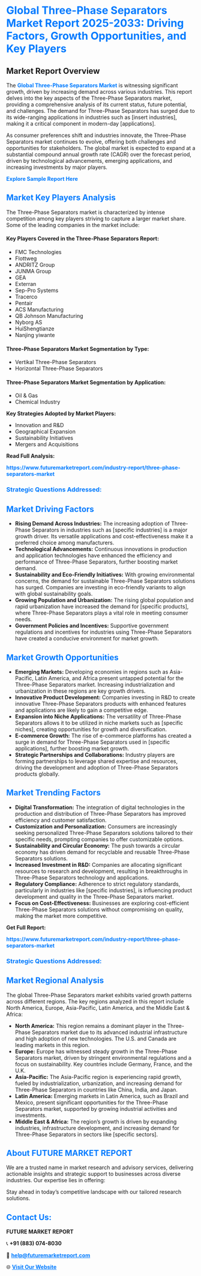 <h1 style="color: #007BFF;">Global Three-Phase Separators Market Report 2025-2033: Driving Factors, Growth Opportunities, and Key Players</h1>

<section id="overview">
<h2>Market Report Overview</h2>
<p>The <a href="https://www.futuremarketreport.com/industry-report/three-phase-separators-market" style="color: #007BFF; text-decoration: none;"><strong>Global Three-Phase Separators Market</strong></a> is witnessing significant growth, driven by increasing demand across various industries. This report delves into the key aspects of the Three-Phase Separators market, providing a comprehensive analysis of its current status, future potential, and challenges. The demand for Three-Phase Separators has surged due to its wide-ranging applications in industries such as [insert industries], making it a critical component in modern-day [applications].</p>
<p>As consumer preferences shift and industries innovate, the Three-Phase Separators market continues to evolve, offering both challenges and opportunities for stakeholders. The global market is expected to expand at a substantial compound annual growth rate (CAGR) over the forecast period, driven by technological advancements, emerging applications, and increasing investments by major players.</p>
</section>

<section id="overview">
<p><a href="https://www.futuremarketreport.com/request-sample/reportId=91642" style="color: #007BFF; text-decoration: none;"><strong>Explore Sample Report Here</strong></a></p>
</section>

<section id="key-players">
<h2 style="color: #007BFF;">Market Key Players Analysis</h2>
<p>The Three-Phase Separators market is characterized by intense competition among key players striving to capture a larger market share. Some of the leading companies in the market include:</p>
<h4>Key Players Covered in the Three-Phase Separators Report:</h4>
<ul><li>FMC Technologies</li><li>Flottweg</li><li>ANDRITZ Group</li><li>JUNMA Group</li><li>GEA</li><li>Exterran</li><li>Sep-Pro Systems</li><li>Tracerco</li><li>Pentair</li><li>ACS Manufacturing</li><li>QB Johnson Manufacturing</li><li>Nyborg AS</li><li>HuiShengtianze</li><li>Nanjing yiwante</li></ul>
<h4>Three-Phase Separators Market Segmentation by Type:</h4>
<ul><li>Vertikal Three-Phase Separators</li><li>Horizontal Three-Phase Separators</li></ul>

<h4>Three-Phase Separators Market Segmentation by Application:</h4>
<ul><li>Oil &amp; Gas</li><li>Chemical Industry</li></ul>
<p><strong>Key Strategies Adopted by Market Players:</strong></p>
<ul>
<li>Innovation and R&D</li>
<li>Geographical Expansion</li>
<li>Sustainability Initiatives</li>
<li>Mergers and Acquisitions</li>
</ul>
</section>

<section>
<p><strong>Read Full Analysis: </strong></p><a href="https://www.futuremarketreport.com/industry-report/three-phase-separators-market" style="color: #007BFF; text-decoration: none;"><strong>https://www.futuremarketreport.com/industry-report/three-phase-separators-market</strong></a>
<h3 style="color: #007BFF;">Strategic Questions Addressed:</h3>
</section>

<section id="driving-factors">
<h2 style="color: #007BFF;">Market Driving Factors</h2>
<ul>
<li><strong>Rising Demand Across Industries:</strong> The increasing adoption of Three-Phase Separators in industries such as [specific industries] is a major growth driver. Its versatile applications and cost-effectiveness make it a preferred choice among manufacturers.</li>
<li><strong>Technological Advancements:</strong> Continuous innovations in production and application technologies have enhanced the efficiency and performance of Three-Phase Separators, further boosting market demand.</li>
<li><strong>Sustainability and Eco-Friendly Initiatives:</strong> With growing environmental concerns, the demand for sustainable Three-Phase Separators solutions has surged. Companies are investing in eco-friendly variants to align with global sustainability goals.</li>
<li><strong>Growing Population and Urbanization:</strong> The rising global population and rapid urbanization have increased the demand for [specific products], where Three-Phase Separators plays a vital role in meeting consumer needs.</li>
<li><strong>Government Policies and Incentives:</strong> Supportive government regulations and incentives for industries using Three-Phase Separators have created a conducive environment for market growth.</li>
</ul>
</section>

<section id="growth-opportunities">
<h2 style="color: #007BFF;">Market Growth Opportunities</h2>
<ul>
<li><strong>Emerging Markets:</strong> Developing economies in regions such as Asia-Pacific, Latin America, and Africa present untapped potential for the Three-Phase Separators market. Increasing industrialization and urbanization in these regions are key growth drivers.</li>
<li><strong>Innovative Product Development:</strong> Companies investing in R&D to create innovative Three-Phase Separators products with enhanced features and applications are likely to gain a competitive edge.</li>
<li><strong>Expansion into Niche Applications:</strong> The versatility of Three-Phase Separators allows it to be utilized in niche markets such as [specific niches], creating opportunities for growth and diversification.</li>
<li><strong>E-commerce Growth:</strong> The rise of e-commerce platforms has created a surge in demand for Three-Phase Separators used in [specific applications], further boosting market growth.</li>
<li><strong>Strategic Partnerships and Collaborations:</strong> Industry players are forming partnerships to leverage shared expertise and resources, driving the development and adoption of Three-Phase Separators products globally.</li>
</ul>
</section>

<section id="trending-factors">
<h2 style="color: #007BFF;">Market Trending Factors</h2>
<ul>
<li><strong>Digital Transformation:</strong> The integration of digital technologies in the production and distribution of Three-Phase Separators has improved efficiency and customer satisfaction.</li>
<li><strong>Customization and Personalization:</strong> Consumers are increasingly seeking personalized Three-Phase Separators solutions tailored to their specific needs, prompting companies to offer customizable options.</li>
<li><strong>Sustainability and Circular Economy:</strong> The push towards a circular economy has driven demand for recyclable and reusable Three-Phase Separators solutions.</li>
<li><strong>Increased Investment in R&D:</strong> Companies are allocating significant resources to research and development, resulting in breakthroughs in Three-Phase Separators technology and applications.</li>
<li><strong>Regulatory Compliance:</strong> Adherence to strict regulatory standards, particularly in industries like [specific industries], is influencing product development and quality in the Three-Phase Separators market.</li>
<li><strong>Focus on Cost-Effectiveness:</strong> Businesses are exploring cost-efficient Three-Phase Separators solutions without compromising on quality, making the market more competitive.</li>
</ul>
</section>

<section>
<p><strong>Get Full Report: </strong></p><a href="https://www.futuremarketreport.com/industry-report/three-phase-separators-market" style="color: #007BFF; text-decoration: none;"><strong>https://www.futuremarketreport.com/industry-report/three-phase-separators-market</strong></a>
<h3 style="color: #007BFF;">Strategic Questions Addressed:</h3>
</section>


<section id="regional-analysis">
<h2 style="color: #007BFF;">Market Regional Analysis</h2>
<p>The global Three-Phase Separators market exhibits varied growth patterns across different regions. The key regions analyzed in this report include North America, Europe, Asia-Pacific, Latin America, and the Middle East & Africa:</p>
<ul>
<li><strong>North America:</strong> This region remains a dominant player in the Three-Phase Separators market due to its advanced industrial infrastructure and high adoption of new technologies. The U.S. and Canada are leading markets in this region.</li>
<li><strong>Europe:</strong> Europe has witnessed steady growth in the Three-Phase Separators market, driven by stringent environmental regulations and a focus on sustainability. Key countries include Germany, France, and the U.K.</li>
<li><strong>Asia-Pacific:</strong> The Asia-Pacific region is experiencing rapid growth, fueled by industrialization, urbanization, and increasing demand for Three-Phase Separators in countries like China, India, and Japan.</li>
<li><strong>Latin America:</strong> Emerging markets in Latin America, such as Brazil and Mexico, present significant opportunities for the Three-Phase Separators market, supported by growing industrial activities and investments.</li>
<li><strong>Middle East & Africa:</strong> The region’s growth is driven by expanding industries, infrastructure development, and increasing demand for Three-Phase Separators in sectors like [specific sectors].</li>
</ul>
</section>

<footer>
<h2 style="color: #007BFF;">About FUTURE MARKET REPORT</h2>
<p>We are a trusted name in market research and advisory services, delivering actionable insights and strategic support to businesses across diverse industries. Our expertise lies in offering:</p>

<p>Stay ahead in today’s competitive landscape with our tailored research solutions.</p>

<h2 style="color: #007BFF;">Contact Us:</h2>
<p><strong>FUTURE MARKET REPORT</strong></p>
<p>📞 <strong>+91 (883) 074-8030</strong></p>
<p>📧 <strong><a href="mailto:help@futuremarketreport.com" style="color: #007BFF;">help@futuremarketreport.com</a></strong></p>
<p>🌐 <strong><a href="https://www.futuremarketreport.com/" style="color: #007BFF;">Visit Our Website</a></strong></p>
</footer>